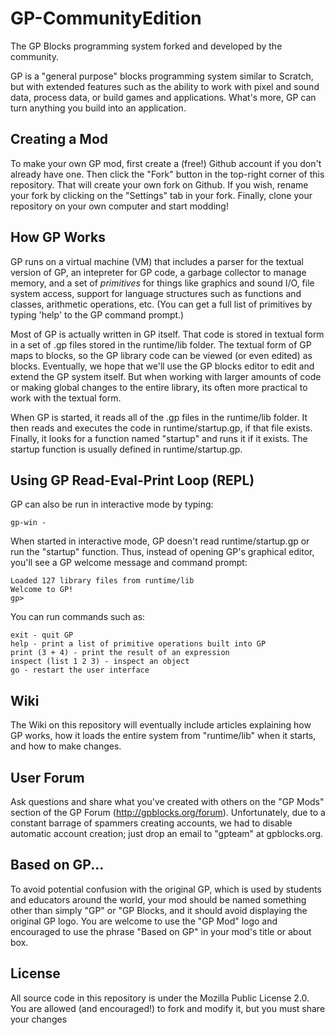 # GP-CommunityEdition

The GP Blocks programming system forked and developed by the community.

GP is a "general purpose" blocks programming system similar to Scratch, but
with  extended features such as the ability to work with pixel and sound data,
process data, or build games and applications. What's more, GP can turn anything
you build into an application.

## Creating a Mod

To make your own GP mod, first create a (free!) Github account if you don't already have one.
Then click the "Fork" button in the top-right corner of this repository. That will create
your own fork on Github. If you wish, rename your fork by clicking on the "Settings"
tab in your fork. Finally, clone your repository on your own computer and start modding!

## How GP Works

GP runs on a virtual machine (VM) that includes a parser for the textual version of GP,
an intepreter for GP code, a garbage collector to manage memory, and a set of *primitives*
for things like graphics and sound I/O, file system access, support for language structures
such as functions and classes, arithmetic operations, etc. (You can get a full list of
primitives by typing 'help' to the GP command prompt.)

Most of GP is actually written in GP itself. That code is stored in textual form in a set
of .gp files stored in the runtime/lib folder. The textual form of GP maps to blocks,
so the GP library code can be viewed (or even edited) as blocks. Eventually, we hope
that we'll use the GP blocks editor to edit and extend the GP system itself. But when working
with larger amounts of code or making global changes to the entire library, its often more
practical to work with the textual form.

When GP is started, it reads all of the .gp files in the runtime/lib folder. It then reads
and executes the code in runtime/startup.gp, if that file exists. Finally, it looks for a
function named "startup" and runs it if it exists. The startup function is usually
defined in runtime/startup.gp.

## Using GP Read-Eval-Print Loop (REPL)

GP can also be run in interactive mode by typing:

```
gp-win -
```

When started in interactive mode, GP doesn't read runtime/startup.gp or run the "startup" function.
Thus, instead of opening GP's graphical editor, you'll see a GP welcome message and command prompt:

```
Loaded 127 library files from runtime/lib
Welcome to GP!
gp>
```

You can run commands such as:

```
exit - quit GP
help - print a list of primitive operations built into GP
print (3 + 4) - print the result of an expression
inspect (list 1 2 3) - inspect an object
go - restart the user interface
```

## Wiki

The Wiki on this repository will eventually include articles explaining how GP works,
how it loads the entire system from "runtime/lib" when it starts, and how to make changes.

## User Forum

Ask questions and share what you've created with others on the "GP Mods" section of the
GP Forum (http://gpblocks.org/forum). Unfortunately, due to a constant barrage of spammers
creating accounts, we had to disable automatic account creation; just drop an email to
"gpteam" at gpblocks.org.

## Based on GP...

To avoid potential confusion with the original GP, which is used by students and educators
around the world, your mod should be named something other than simply "GP" or "GP Blocks,
and it should avoid displaying the original GP logo. You are  welcome to use the "GP Mod"
logo and encouraged to use the phrase "Based on GP" in your mod's title or about box.

## License

All source code in this repository is under the Mozilla Public License 2.0.
You are allowed (and encouraged!) to fork and modify it, but you must share your
changes

